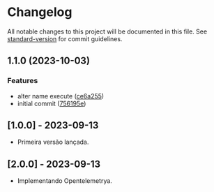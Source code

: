 # Changelog

All notable changes to this project will be documented in this file. See [standard-version](https://github.com/conventional-changelog/standard-version) for commit guidelines.

## 1.1.0 (2023-10-03)


### Features

* alter name execute ([ce6a255](https://github.com/viniciusgoliver/opentelemetry-apm/commit/ce6a2551d0a177496271a0e4a8b763ad9f6552f5))
* initial commit ([756195e](https://github.com/viniciusgoliver/opentelemetry-apm/commit/756195e791a9be94c34ce2d0752f6b765bcb9e42))

## [1.0.0] - 2023-09-13

- Primeira versão lançada.

## [2.0.0] - 2023-09-13

- Implementando Opentelemetrya.
